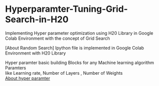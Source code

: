# Hyperparamter-Tuning-Grid-Search-in-H20
Implementing Hyper parameter optimization using H20 Library in Google Colab Environment with the concept of Grid Search <br>

[About Random Search]
Ipython file is implemented in Google Colab Environment with H20 Library <br>

Hyper paramter basic building Blocks for any Machine learning algorithm Paramters <br>
like Learning rate, Number of Layers , Number of Weights <br>
[About hyper paramter ](https://www.youtube.com/watch?v=ttE0F7fghfk)
